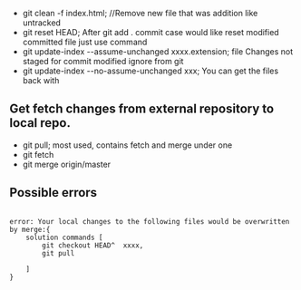 - git clean -f index.html; //Remove new file that was addition like untracked
- git reset HEAD; After git add . commit case would like reset modified committed file just use command
- git update-index --assume-unchanged xxxx.extension; file Changes not staged for commit modified ignore from git
- git update-index --no-assume-unchanged xxx; You can get the files back with

## Get fetch changes from external repository to local repo.
- git pull; most used, contains fetch and merge under one
- git fetch
- git merge origin/master


## Possible errors

```nginx

error: Your local changes to the following files would be overwritten by merge:{
    solution commands [
        git checkout HEAD^  xxxx,
        git pull 

    ]
}

```